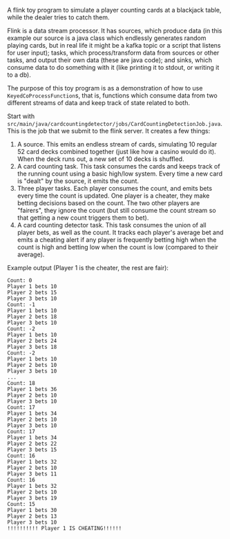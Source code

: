 A flink toy program to simulate a player counting cards at a blackjack table, while the dealer tries to catch them. 

Flink is a data stream processor. It has sources, which produce data (in this example our source is a java class which endlessly generates random playing cards, but in real life it might be a kafka topic or a script that listens for user input); tasks, which process/transform data from sources or other tasks, and output their own data  (these are java code); and sinks, which consume data to do something with it (like printing it to stdout, or writing it to a db).

The purpose of this toy program is as a demonstration of how to use `KeyedCoProcessFunction`s, that is, functions which consume data from two different streams of data and keep track of state related to both. 

Start with `src/main/java/cardcountingdetector/jobs/CardCountingDetectionJob.java`. This is the job that we submit to the flink server. It creates a few things:
1. A source. This emits an endless stream of cards, simulating 10 regular 52 card decks combined together (just like how a casino would do it). When the deck runs out, a new set of 10 decks is shuffled. 
2. A card counting task. This task consumes the cards and keeps track of the running count using a basic high/low system. Every time a new card is "dealt" by the source, it emits the count.
3. Three player tasks. Each player consumes the count, and emits bets every time the count is updated. One player is a cheater, they make betting decisions based on the count. The two other players are "fairers", they ignore the count (but still consume the count stream so that getting a new count triggers them to bet).
4. A card counting detector task. This task consumes the union of all player bets, as well as the count. It tracks each player's average bet and emits a cheating alert if any player is frequently betting high when the count is high and betting low when the count is low (compared to their average). 

Example output (Player 1 is the cheater, the rest are fair):
```
Count: 0
Player 1 bets 10
Player 2 bets 15
Player 3 bets 10
Count: -1
Player 1 bets 10
Player 2 bets 18
Player 3 bets 10
Count: -2
Player 1 bets 10
Player 2 bets 24
Player 3 bets 18
Count: -2
Player 1 bets 10
Player 2 bets 10
Player 3 bets 10
...
Count: 18
Player 1 bets 36
Player 2 bets 10
Player 3 bets 10
Count: 17
Player 1 bets 34
Player 2 bets 10
Player 3 bets 10
Count: 17
Player 1 bets 34
Player 2 bets 22
Player 3 bets 15
Count: 16
Player 1 bets 32
Player 2 bets 10
Player 3 bets 11
Count: 16
Player 1 bets 32
Player 2 bets 10
Player 3 bets 19
Count: 15
Player 1 bets 30
Player 2 bets 13
Player 3 bets 10
!!!!!!!!!! Player 1 IS CHEATING!!!!!!
```
